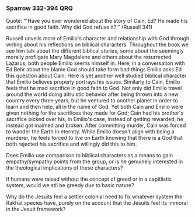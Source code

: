 ### Sparrow 332-394 QRQ

Quote: "'Have you ever wondered about the story of Cain, Ed? He made his sacrifice in good faith. Why did God refuse it?'" (Russell 341)



Russell unveils more of Emilio's character and relationship with God through writing about his reflections on biblical characters. Throughout the book we see him talk about the different biblical stories, some about the seemingly morally profligate Mary Magdalene and others about the resurrected Lazarus, both people Emilio seems himself in. Here, in a conversation with Ed Behr about the blame God should take form bad things Emilio asks Ed this question about Cain. Here is yet another well studied biblical character that Emilio  believes properly portrays his issues. Similarly to Cain, Emilio feels that he mad sacrifice in good faith to God. Not only did Emilio travel around the world doing altruistic behavior after being thrown into a new country every three years, but he ventured to another planet in order to learn and then help, all in the name of God. Yet both Cain and Emilio were given nothing for the sacrifices they made for God; Cain had his brother's sacrifice picked over his, in Emilio's case, instead of getting rewarded, he instead got maimed and broken. After committing murder, Cain was forced to wander the Earth in eternity. While Emilio doesn't align with being a murderer, he feels forced to live on Earth knowing that there is a God that both rejected his sacrifice and willingly did this to him. 



Does Emilio use comparison to biblical characters as a means to gain empathy/sympathy points from the group, or is he genuinely interested in the theological implications of these characters?

If humans were raised without the concept of greed or in a capitlistic system, would we stil be greedy due to basic nature?

Why do the Jesuits feel a settler colonial need to fix whatever system the Rakhat species have, purely on the account that the Jesuits feel its immoral in the Jesuit framework?